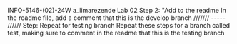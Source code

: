 INFO-5146-(02)-24W
a_limarezende
Lab 02 
Step 2: "Add to the readme
In the readme file, add a comment that this is the develop branch
/////// ----- //////
Step: Repeat for testing branch
Repeat these steps for a branch called test, making sure to comment in the readme that this is the testing branch

